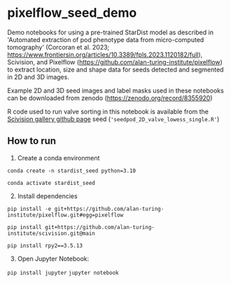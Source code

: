 # pixelflow_seed_demo
Demo notebooks for using  a pre-trained StarDist model as described in 'Automated extraction of pod phenotype data from micro-computed tomography' (Corcoran et al. 2023; https://www.frontiersin.org/articles/10.3389/fpls.2023.1120182/full), Scivision, and Pixelflow (https://github.com/alan-turing-institute/pixelflow) to extract location, size and shape data for seeds detected and segmented in 2D and 3D images.

Example 2D and 3D seed images and label masks used in these notebooks can be downloaded from zenodo (https://zenodo.org/record/8355920)

R code used to run valve sorting in this notebook is available from the [Scivision gallery github page](https://github.com/scivision-gallery/pixelflow_seed_demo/tree/main) seed (`'seedpod_2D_valve_lowess_single.R'`)

## How to run
1. Create a conda environment

`conda create -n stardist_seed python=3.10`

`conda activate stardist_seed`

2. Install dependencies

`pip install -e git+https://github.com/alan-turing-institute/pixelflow.git#egg=pixelflow`

`pip install git+https://github.com/alan-turing-institute/scivision.git@main`

`pip install rpy2==3.5.13`

3. Open Jupyter Notebook:

`pip install jupyter`
`jupyter notebook`


